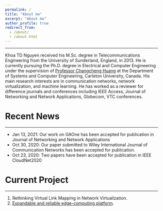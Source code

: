 ```yaml
---
permalink: /
title: "About me"
excerpt: "About me"
author_profile: true
redirect_from: 
  - /about/
  - /about.html
---
```

______________
Khoa TD Nguyen received his M.Sc. degree in Telecommunications Engineering from the University of Sunderland, England, in 2013. He is currently pursuing the Ph.D. degree in Electrical and Computer Engineering under the supervision of [Professor Changcheng Huang](http://www.sce.carleton.ca/faculty/huang.html) at the Department of Systems and Computer Engineering, Carleton University, Canada. His main research interests are in communication networks, network virtualization, and machine learning. He has worked as a reviewer for difference journals and conferences including IEEE Access, Journal of Networking and Network Applications, Globecom, VTC conferences. 


Recent News
======
_____________
* Jan 13, 2021: Our work on GAOne has been accepted for publication in Journal of Networking and Network Applications
* Oct 30, 2020: Our paper submitted to Wiley International Journal of Communication Networks has been accepted for publication.
* Oct 23, 2020: Two papers have been accepted for publication in IEEE CloudNet2020


Current Project
======
____________
1. Rethinking Virtual Link Mapping in Network Virtualization. 
1. [Expandable and reliable edge-computing platform](https://educationnewscanada.com/article/organization/24248/825039/Carleton-Receives-NSERC-Grants-to-Support-Innovative-Industry-Partnerships.htm). 

